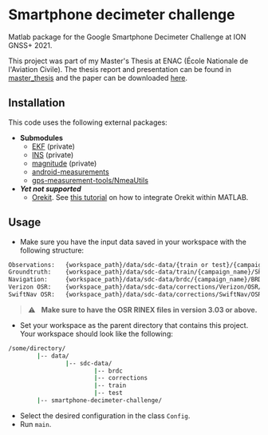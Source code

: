 # Smartphone decimeter challenge
Matlab package for the Google Smartphone Decimeter Challenge at ION GNSS+ 2021.

This project was part of my Master's Thesis at ENAC (École Nationale de l'Aviation Civile).
The thesis report and presentation can be found in [master_thesis](master_thesis) and the paper can be downloaded [here](https://enac.hal.science/hal-03450489/).

## Installation
This code uses the following external packages:
* __Submodules__
    * [EKF](https://github.com/jtec/EKF) (private)
    * [INS](https://github.com/jtec/INS) (private)
    * [magnitude](https://redmine.recherche.enac.fr/projects/magnitude/repository) (private)
    * [android-measurements](https://github.com/arnauochoa/android-measurements)
    * [gps-measurement-tools/NmeaUtils](https://github.com/google/gps-measurement-tools)
* ___Yet not supported___
    * [Orekit](http://www.orekit.org/download.html). See [this tutorial](https://www.orekit.org/site-orekit-tutorials-10.3/tutorials/integration-in-other-languages.html) on how to integrate Orekit within MATLAB.

## Usage
* Make sure you have the input data saved in your workspace with the following structure:
```bash
Observations:   {workspace_path}/data/sdc-data/{train or test}/{campaign_name}/{phone_name}_GnssLog.txt
Groundtruth:    {workspace_path}/data/sdc-data/train/{campaign_name}/SPAN_{phone_name}_10Hz.nmea
Navigation:     {workspace_path}/data/sdc-data/brdc/{campaign_name}/BRDC00WRD_R_{datetime}_01D_GN.rnx
Verizon OSR:    {workspace_path}/data/sdc-data/corrections/Verizon/OSR/{campaign_name}/{OSR_filename}.rnx
SwiftNav OSR:   {workspace_path}/data/sdc-data/corrections/SwiftNav/OSR/{OSR_filename}.obs
```
> :warning: &nbsp; **Make sure to have the OSR RINEX files in version 3.03 or above.**
* Set your workspace as the parent directory that contains this project. Your workspace should look like the following:
```bash
/some/directory/
        |-- data/
                |-- sdc-data/
                        |-- brdc
                        |-- corrections
                        |-- train
                        |-- test
        |-- smartphone-decimeter-challenge/
```
* Select the desired configuration in the class `Config`.
* Run `main`.
